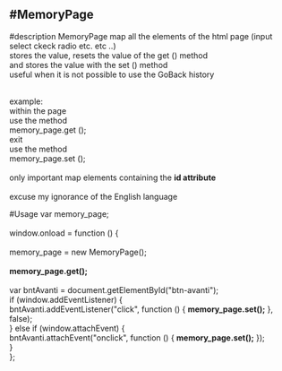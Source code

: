 #MemoryPage
--
#description
MemoryPage map all the elements of the html page (input select ckeck radio etc. etc ..)<br>
stores the value, resets the value of the get () method<br>
and stores the value with the set () method<br>
useful when it is not possible to use the GoBack history
<br>
<br>

example:<br>
within the page<br>
use the method<br>
memory_page.get ();<br>
exit<br>
use the method<br>
memory_page.set ();
<br>
<br>
only important map elements containing the <b>id attribute</b><br><br>
excuse my ignorance of the English language



#Usage
var memory_page;<br><br>
    window.onload = function () {<br><br>
        memory_page = new MemoryPage();<br><br>
       <b> memory_page.get();</b><br><br>
        var bntAvanti = document.getElementById("btn-avanti");<br>
        if (window.addEventListener) {<br>
            bntAvanti.addEventListener("click", function () { <b>memory_page.set();</b> }, false);<br>
        } else if (window.attachEvent) {<br>
            bntAvanti.attachEvent("onclick", function () { <b>memory_page.set();</b> });<br>
        }<br>
    };<br>
